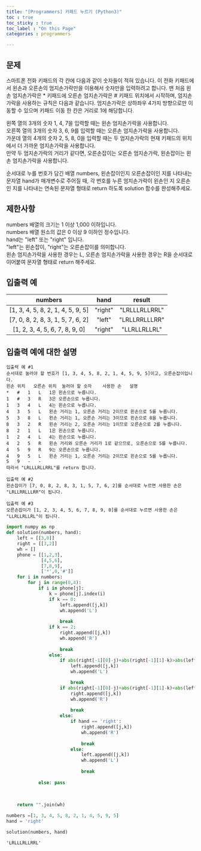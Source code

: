 ```yaml
---
title: "[Programmers] 키패드 누르기 (Python3)"
toc : true
toc_sticky : true
toc_label : "On this Page"
categories : programmers

---
```

## 문제
스마트폰 전화 키패드의 각 칸에 다음과 같이 숫자들이 적혀 있습니다.
이 전화 키패드에서 왼손과 오른손의 엄지손가락만을 이용해서 숫자만을 입력하려고 합니다.
맨 처음 왼손 엄지손가락은 * 키패드에 오른손 엄지손가락은 # 키패드 위치에서 시작하며, 엄지손가락을 사용하는 규칙은 다음과 같습니다.
엄지손가락은 상하좌우 4가지 방향으로만 이동할 수 있으며 키패드 이동 한 칸은 거리로 1에 해당합니다.

왼쪽 열의 3개의 숫자 1, 4, 7을 입력할 때는 왼손 엄지손가락을 사용합니다.   
오른쪽 열의 3개의 숫자 3, 6, 9를 입력할 때는 오른손 엄지손가락을 사용합니다.   
가운데 열의 4개의 숫자 2, 5, 8, 0을 입력할 때는 두 엄지손가락의 현재 키패드의 위치에서 더 가까운 엄지손가락을 사용합니다.   
만약 두 엄지손가락의 거리가 같다면, 오른손잡이는 오른손 엄지손가락, 왼손잡이는 왼손 엄지손가락을 사용합니다.   

순서대로 누를 번호가 담긴 배열 numbers, 왼손잡이인지 오른손잡이인 지를 나타내는 문자열 hand가 매개변수로 주어질 때, 각 번호를 누른 엄지손가락이 왼손인 지 오른손인 지를 나타내는 연속된 문자열 형태로 return 하도록 solution 함수를 완성해주세요.

## 제한사항
numbers 배열의 크기는 1 이상 1,000 이하입니다.    
numbers 배열 원소의 값은 0 이상 9 이하인 정수입니다.    
hand는 "left" 또는 "right" 입니다.    
"left"는 왼손잡이, "right"는 오른손잡이를 의미합니다.   
왼손 엄지손가락을 사용한 경우는 L, 오른손 엄지손가락을 사용한 경우는 R을 순서대로 이어붙여 문자열 형태로 return 해주세요.   


## 입출력 예
|numbers|	hand|	result|
|:---:|:---:|:---:|
|[1, 3, 4, 5, 8, 2, 1, 4, 5, 9, 5]	|"right"	|"LRLLLRLLRRL"|
|[7, 0, 8, 2, 8, 3, 1, 5, 7, 6, 2]	|"left"	|"LRLLRRLLLRR"
|[1, 2, 3, 4, 5, 6, 7, 8, 9, 0]	|"right"	|"LLRLLRLLRL"|


## 입출력 예에 대한 설명
```
입출력 예 #1
순서대로 눌러야 할 번호가 [1, 3, 4, 5, 8, 2, 1, 4, 5, 9, 5]이고, 오른손잡이입니다.
왼손 위치	오른손 위치	눌러야 할 숫자	사용한 손	설명
*	#	1	L	1은 왼손으로 누릅니다.
1	#	3	R	3은 오른손으로 누릅니다.
1	3	4	L	4는 왼손으로 누릅니다.
4	3	5	L	왼손 거리는 1, 오른손 거리는 2이므로 왼손으로 5를 누릅니다.
5	3	8	L	왼손 거리는 1, 오른손 거리는 3이므로 왼손으로 8을 누릅니다.
8	3	2	R	왼손 거리는 2, 오른손 거리는 1이므로 오른손으로 2를 누릅니다.
8	2	1	L	1은 왼손으로 누릅니다.
1	2	4	L	4는 왼손으로 누릅니다.
4	2	5	R	왼손 거리와 오른손 거리가 1로 같으므로, 오른손으로 5를 누릅니다.
4	5	9	R	9는 오른손으로 누릅니다.
4	9	5	L	왼손 거리는 1, 오른손 거리는 2이므로 왼손으로 5를 누릅니다.
5	9	-	-	
따라서 "LRLLLRLLRRL"를 return 합니다.
```
```
입출력 예 #2
왼손잡이가 [7, 0, 8, 2, 8, 3, 1, 5, 7, 6, 2]를 순서대로 누르면 사용한 손은 "LRLLRRLLLRR"이 됩니다.
```
```
입출력 예 #3
오른손잡이가 [1, 2, 3, 4, 5, 6, 7, 8, 9, 0]를 순서대로 누르면 사용한 손은 "LLRLLRLLRL"이 됩니다.
```


```python
import numpy as np
def solution(numbers, hand):
    left = [[3,0]]
    right = [[3,2]]
    wh = []
    phone = [[1,2,3],
             [4,5,6],
             [7,8,9],
             ['*',0,'#']] 
    for i in numbers:
        for j in range(0,4):
            if i in phone[j]:
                k = phone[j].index(i)
                if k == 0:
                    left.append([j,k])
                    wh.append('L')
                    
                    break
                if k == 2: 
                    right.append([j,k])
                    wh.append('R')
                   
                    break
                else:
                    if abs(right[-1][0]-j)+abs(right[-1][1]-k)>abs(left[-1][0]-j)+abs(left[-1][1]-k):
                        left.append([j,k])
                        wh.append('L')

                        break
                    if abs(right[-1][0]-j)+abs(right[-1][1]-k)<abs(left[-1][0]-j)+abs(left[-1][1]-k):
                        right.append([j,k])
                        wh.append('R')
                       
                        break
                    else:
                        if hand == 'right':
                            right.append([j,k])
                            wh.append('R')
                        
                            break
                        else:
                            left.append([j,k])
                            wh.append('L')
                       
                            break
                
            else: pass             
      
        
    
    return "".join(wh) 
```


```python
numbers =[1, 3, 4, 5, 8, 2, 1, 4, 5, 9, 5]
hand = 'right'
```


```python
solution(numbers, hand)
```




    'LRLLLRLLRRL'


